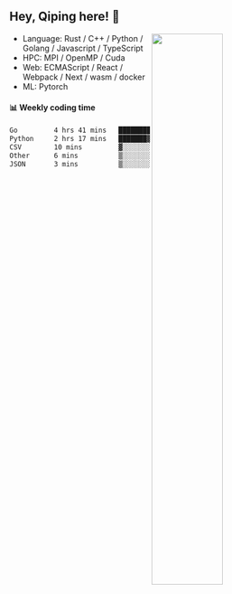 

## Hey, Qiping here! :wave:

[<img align="right" width="50%" src="https://github-readme-stats.vercel.app/api?username=ppppqp&theme=dark&show_icons=true">](https://metrics.lecoq.io/ppppqp?template=classic)



-   Language: Rust / C++ / Python / Golang / Javascript / TypeScript
-   HPC: MPI / OpenMP / Cuda
-   Web: ECMAScript / React / Webpack / Next / wasm / docker
-   ML: Pytorch



#### :bar_chart: Weekly coding time

<!--START_SECTION:waka-->

```txt
Go         4 hrs 41 mins   ████████████████░░░░░░░░░   64.02 %
Python     2 hrs 17 mins   ███████▓░░░░░░░░░░░░░░░░░   31.20 %
CSV        10 mins         ▓░░░░░░░░░░░░░░░░░░░░░░░░   02.30 %
Other      6 mins          ▒░░░░░░░░░░░░░░░░░░░░░░░░   01.52 %
JSON       3 mins          ▒░░░░░░░░░░░░░░░░░░░░░░░░   00.77 %
```

<!--END_SECTION:waka-->
